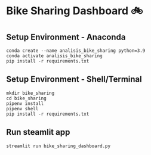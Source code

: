 # Bike Sharing Dashboard 🚲

## Setup Environment - Anaconda
```
conda create --name analisis_bike_sharing python=3.9
conda activate analisis_bike_sharing
pip install -r requirements.txt
```
## Setup Environment - Shell/Terminal
```
mkdir bike_sharing
cd bike_sharing
pipenv install
pipenv shell
pip install -r requirements.txt
```
## Run steamlit app
```
streamlit run bike_sharing_dashboard.py
```
